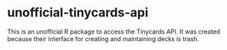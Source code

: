 # unofficial-tinycards-api
This is an unofficial R package to access the Tinycards API. It was created because their interface for creating and maintaining decks is trash.
